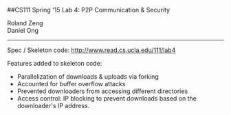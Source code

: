 ##CS111 Spring '15 Lab 4: P2P Communication &amp; Security 

Roland Zeng  
Daniel Ong

-------------------------
Spec / Skeleton code: http://www.read.cs.ucla.edu/111/lab4

Features added to skeleton code:

- Parallelization of downloads & uploads via forking
- Accounted for buffer overflow attacks
- Prevented downloaders from accessing different directories
- Access control: IP blocking to prevent downloads based on the downloader's IP address.


